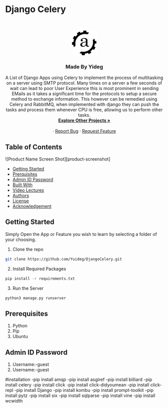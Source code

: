 # Django Celery

<!-- PROJECT LOGO -->
<br />
<p align="center">
  <a href="http://yuideg.herokuapp.com/">
    <img src="images/Logo.png" alt="Logo" width="80" height="80">
  </a>

  <h3 align="center">Made By Yideg</h3>

  <p align="center">
    A List of Django Apps using Celery to implement the process of multitasking on a server using SMTP protocol. Many times on a server a few seconds of wait can lead to poor User Experience this is most prominent in sending EMails as it takes a significant time for the protocols to setup a secure method to exchange information. This however can be remedied using Celery and RabbitMQ, when implemented with django they can push the tasks and process them whenever CPU is free, allowing us to perform other tasks.
    <br />
    <a href="https://github.com/Yuideg?tab=repositories"><strong>Explore Other Projects »</strong></a>
    <br />
    <br />
    ·
    <a href="https://github.com/Yuideg/DjangoCelery/issues">Report Bug</a>
    ·
    <a href="https://github.com/Yuideg/DjangoCelery/issues">Request Feature</a>
  </p>
</p>


<!-- TABLE OF CONTENTS -->
## Table of Contents

![Product Name Screen Shot][product-screenshot]

* [Getting Started](#getting-started)
* [Prerquisites](#prerquisites)
* [Admin ID Password](#admin-id-password)
* [Built With](#built-with)
* [Video Lectures](#video-lectures)
* [Authors](#authors)
* [License](#license)
* [Acknowledgement](#acknowledgement)


## Getting Started

Simply Open the App or Feature you wish to learn by selecting a folder of your choosing.

1. Clone the repo

```sh
git clone https://github.com/Yuideg/DjangoCelery.git
```

2. Install Required Packages

```sh
pip install -r requirements.txt
```

3. Run the Server

```sh
python3 manage.py runserver
```

## Prerequisites

1. Python
2. Pip
3. Ubuntu

## Admin ID Password

1. Username:-guest
2. Username:-guest

#installation
-pip install amqp
-pip install asgiref
-pip install billiard
-pip install celery
-pip install click
-pip install click-didyoumean
-pip install click-repl
-pip install Django
-pip install kombu
-pip install prompt-toolkit
-pip install pytz
-pip install six
-pip install sqlparse
-pip install vine
-pip install wcwidth
